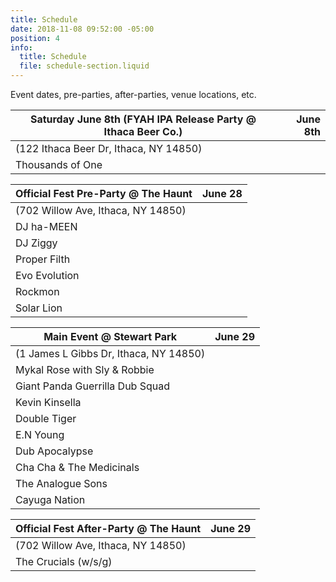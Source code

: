 ```yaml
---
title: Schedule
date: 2018-11-08 09:52:00 -05:00
position: 4
info:
  title: Schedule
  file: schedule-section.liquid
---
```


Event dates, pre-parties, after-parties, venue locations, etc.

| Saturday June 8th (FYAH IPA Release Party @ Ithaca Beer Co.)| June 8th |
|-------------------------------------|--------:|
| (122 Ithaca Beer Dr, Ithaca, NY 14850)  |         |
| Thousands of One                        |         |


| Official Fest Pre-Party @ The Haunt                                                                  | June 28 |
|--------------------------------------|--------:|
| (702 Willow Ave, Ithaca, NY 14850) |         |
| DJ ha-MEEN            |         |
| DJ Ziggy              |         |
| Proper Filth          |         |
| Evo Evolution         |         |
| Rockmon               |         |
| Solar Lion            |         |

| Main Event @ Stewart Park    | June 29 |
|-------------------------------------|--------:|
| (1 James L Gibbs Dr, Ithaca, NY 14850)  |         |
| Mykal Rose with Sly & Robbie     |         |
| Giant Panda Guerrilla Dub Squad  |         |
| Kevin Kinsella       |         |
| Double Tiger         |         |
| E.N Young            |         |
| Dub Apocalypse       |         |
| Cha Cha & The Medicinals |     |
| The Analogue Sons    |         |
| Cayuga Nation        |         |

| Official Fest After-Party @ The Haunt                                                                  | June 29 |
|--------------------------------------|--------:|
| (702 Willow Ave, Ithaca, NY 14850)  |         |
| The Crucials (w/s/g)            |         |